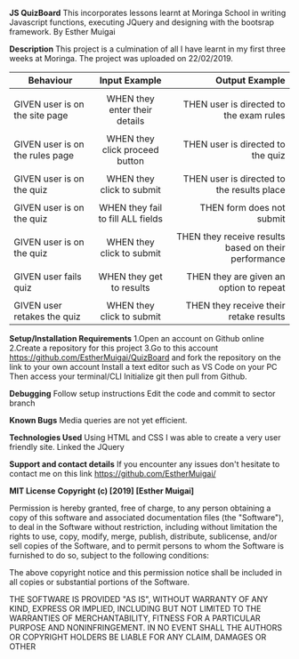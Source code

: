 **JS QuizBoard**
This incorporates lessons learnt at Moringa School in writing Javascript functions, executing JQuery and designing with the bootsrap framework.
By Esther Muigai

**Description**
This project is a culmination of all I have learnt in my first three weeks at Moringa. The project was uploaded on 22/02/2019.


| Behaviour                       | Input Example                    | Output Example  				                 |
| ------------------------------- |:--------------------------------:| --------------------------------------------------------: |
| 			          | 			             | 						 		 |
| GIVEN user is on the site page  | WHEN they enter their details    | THEN user is directed to the exam rules                   |
| 			          | 			             | 						 		 |
| GIVEN user is on the rules page | WHEN they click proceed button   | THEN user is directed to the quiz                         |
| 			          | 			             | 						 		 | 
| GIVEN user is on the quiz       | WHEN they click to submit        | THEN user is directed to the results place                |
| 			          | 			             | 						 		 |
| GIVEN user is on the quiz       | WHEN they fail to fill ALL fields| THEN form does not submit				 |
| 			          | 			             | 						 		 |
| GIVEN user is on the quiz       | WHEN they click to submit        | THEN they receive results based on their performance	 |
| 			          | 			             | 						 		 |
| GIVEN user fails quiz           | WHEN they get to results         | THEN they are given an option to repeat  		 |
| 			          | 			             | 						 		 |
| GIVEN user retakes the quiz     | WHEN they click to submit        | THEN they receive their retake results    		 |

**Setup/Installation Requirements**
1.Open an account on Github online 2.Create a repository for this project 3.Go to this account https://github.com/EstherMuigai/QuizBoard and fork the repository on the link to your own account Install a text editor such as VS Code on your PC Then access your terminal/CLI Initialize git then pull from Github.

**Debugging**
Follow setup instructions Edit the code and commit to sector branch

**Known Bugs**
Media queries are not yet efficient.

**Technologies Used**
Using HTML and CSS I was able to create a very user friendly site. 
Linked the JQuery

**Support and contact details**
If you encounter any issues don't hesitate to contact me on this link https://github.com/EstherMuigai/

**MIT License**
**Copyright (c) [2019] [Esther Muigai]**

Permission is hereby granted, free of charge, to any person obtaining a copy of this software and associated documentation files (the "Software"), to deal in the Software without restriction, including without limitation the rights to use, copy, modify, merge, publish, distribute, sublicense, and/or sell copies of the Software, and to permit persons to whom the Software is furnished to do so, subject to the following conditions:

The above copyright notice and this permission notice shall be included in all copies or substantial portions of the Software.

THE SOFTWARE IS PROVIDED "AS IS", WITHOUT WARRANTY OF ANY KIND, EXPRESS OR IMPLIED, INCLUDING BUT NOT LIMITED TO THE WARRANTIES OF MERCHANTABILITY, FITNESS FOR A PARTICULAR PURPOSE AND NONINFRINGEMENT. IN NO EVENT SHALL THE AUTHORS OR COPYRIGHT HOLDERS BE LIABLE FOR ANY CLAIM, DAMAGES OR OTHER

